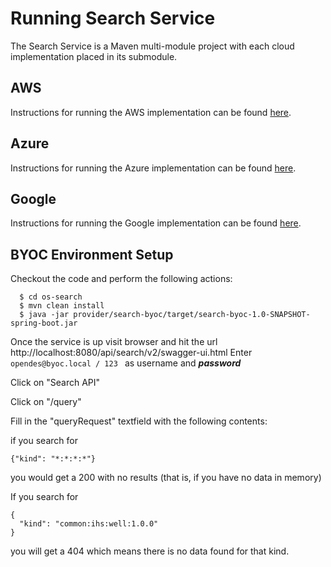 # Running Search Service

The Search Service is a Maven multi-module project with each cloud implementation placed in its submodule.

## AWS

Instructions for running the AWS implementation can be found [here](https://community.opengroup.org/osdu/platform/system/search-service/-/blob/master/provider/search-aws/README.md).

## Azure

Instructions for running the Azure implementation can be found [here](https://community.opengroup.org/osdu/platform/system/search-service/-/blob/master/provider/search-azure/README.md).


## Google

Instructions for running the Google implementation can be found [here](https://community.opengroup.org/osdu/platform/system/search-service/-/tree/master/provider/search-gc).

## BYOC Environment Setup
Checkout the code and perform the following actions: 
```shell script
  $ cd os-search  
  $ mvn clean install
  $ java -jar provider/search-byoc/target/search-byoc-1.0-SNAPSHOT-spring-boot.jar  
```
Once the service is up visit browser and hit the url http://localhost:8080/api/search/v2/swagger-ui.html
Enter ```opendes@byoc.local / 123 ``` as username and ***password***

Click on "Search API"

Click on "/query"

Fill in the "queryRequest" textfield with the following contents:

 if you search for 
 ```shell script
 {"kind": "*:*:*:*"}
```
you would get a 200 with no results (that is, if you have no data in memory)

If you search for
```shell script
{
  "kind": "common:ihs:well:1.0.0"
}
```
you will get a 404 which means there is no data found for that kind. 